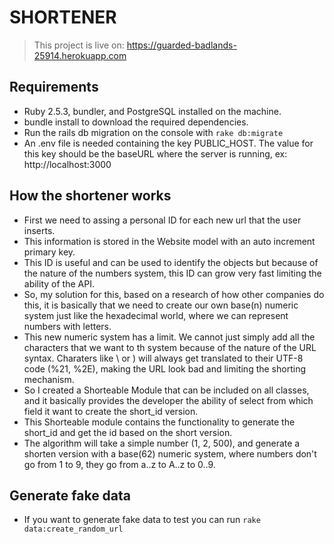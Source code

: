# SHORTENER

> This project is live on: https://guarded-badlands-25914.herokuapp.com

## Requirements

- Ruby 2.5.3, bundler, and PostgreSQL installed on the machine.
- bundle install to download the required dependencies.
- Run the rails db migration on the console with `rake db:migrate`
- An .env file is needed containing the key PUBLIC_HOST. The value for this key should be the baseURL where the server is running, ex: http://localhost:3000

## How the shortener works

- First we need to assing a personal ID for each new url that the user inserts.
- This information is stored in the Website model with an auto increment primary key.
- This ID is useful and can be used to identify the objects but because of the nature of the numbers system, this ID can grow very fast limiting the ability of the API.
- So, my solution for this, based on a research of how other companies do this, it is basically that we need to create our own base(n) numeric system just like the hexadecimal world, where we can represent numbers with letters.
- This new numeric system has a limit. We cannot just simply add all the characters that we want to th system because of the nature of the URL syntax. Charaters like \ or ) will always get translated to their UTF-8 code (%21, %2E), making the URL look bad and limiting the shorting mechanism.
- So I created a Shorteable Module that can be included on all classes, and it basically provides the developer the ability of select from which field it want to create the short_id version.
- This Shorteable module contains the functionality to generate the short_id and get the id based on the short version.
- The algorithm will take a simple number (1, 2, 500), and generate a shorten version with a base(62) numeric system, where numbers don't go from 1 to 9, they go from a..z to A..z to 0..9.

## Generate fake data

- If you want to generate fake data to test you can run `rake data:create_random_url`
